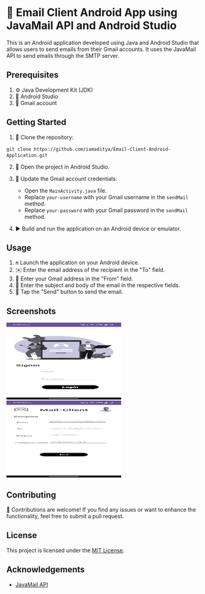 # 📧 Email Client Android App using JavaMail API and Android Studio

This is an Android application developed using Java and Android Studio that allows users to send emails from their Gmail accounts. It uses the JavaMail API to send emails through the SMTP server.

## Prerequisites
1. ⚙️ Java Development Kit (JDK)
2. 📱 Android Studio
3. 📧 Gmail account

## Getting Started
1. 🔀 Clone the repository:
```
git clone https://github.com/iamaditya/Email-Client-Android-Application.git
```

2. 📂 Open the project in Android Studio.
3. 🚀 Update the Gmail account credentials:
   - Open the `MainActivity.java` file.
   - Replace `your-username` with your Gmail username in the `sendMail` method.
   - Replace `your-password` with your Gmail password in the `sendMail` method.

4. ▶️ Build and run the application on an Android device or emulator.

## Usage
1. 🔛 Launch the application on your Android device.
2. ✉️ Enter the email address of the recipient in the "To" field.
3. 📩 Enter your Gmail address in the "From" field.
4. 📜 Enter the subject and body of the email in the respective fields.
5. 💌 Tap the "Send" button to send the email.

## Screenshots
<img src="img/1.png" alt="Alt Text" height="200" width="300">
<img src="img/2.png" alt="Alt Text" height="200" width="300">


## Contributing
🤝 Contributions are welcome! If you find any issues or want to enhance the functionality, feel free to submit a pull request.

## License
This project is licensed under the [MIT License](LICENSE).

## Acknowledgements
- [JavaMail API](https://javaee.github.io/javamail/)